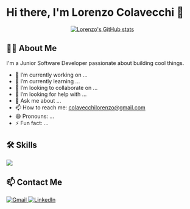 # Hi there, I'm Lorenzo Colavecchi 👋

<p align="center">
  <a href="https://github.com/lorenzocolavecchi">
    <img src="https://github-readme-stats.vercel.app/api?username=lorenzocolavecchi&show_icons=true&theme=radical" alt="Lorenzo's GitHub stats">
  </a>
</p>

## 👨‍💻 About Me

I'm a Junior Software Developer passionate about building cool things.

- 🔭 I’m currently working on ...
- 🌱 I’m currently learning ...
- 👯 I’m looking to collaborate on ...
- 🤔 I’m looking for help with ...
- 💬 Ask me about ...
- 📫 How to reach me: colavecchilorenzo@gmail.com
- 😄 Pronouns: ...
- ⚡ Fun fact: ...

## 🛠️ Skills

<p align="left">
  <a href="https://skillicons.dev">
    <img src="https://skillicons.dev/icons?i=js,html,css,python,java" />
  </a>
</p>

## 📫 Contact Me

<p align="left">
  <a href="mailto:colavecchilorenzo@gmail.com">
    <img src="https://img.shields.io/badge/Gmail-D14836?style=for-the-badge&logo=gmail&logoColor=white" alt="Gmail">
  </a>
  <a href="https://www.linkedin.com/in/lorenzo-colavecchi-411107222/">
    <img src="https://img.shields.io/badge/LinkedIn-0077B5?style=for-the-badge&logo=linkedin&logoColor=white" alt="LinkedIn">
  </a>
</p>
